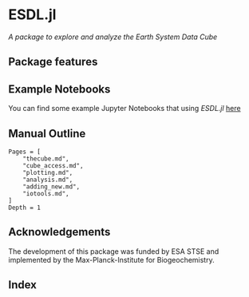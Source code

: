 # ESDL.jl

*A package to explore and analyze the Earth System Data Cube*

## Package features

## Example Notebooks

You can find some example Jupyter Notebooks that using *ESDL.jl* [here](https://github.com/esa-esdl/esdl-shared)

## Manual Outline

```@contents
Pages = [
    "thecube.md",
    "cube_access.md",
    "plotting.md",
    "analysis.md",
    "adding_new.md",
    "iotools.md",
]
Depth = 1
```

## Acknowledgements

The development of this package was funded by ESA STSE and implemented by
the Max-Planck-Institute for Biogeochemistry.

## Index

```@index
```
